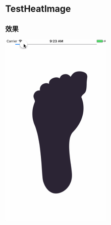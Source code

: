 # TestHeatImage

## **效果**

<p align="left" >
  <img src="preview.gif" alt="preview" title="preview" width = "320">
</p>

